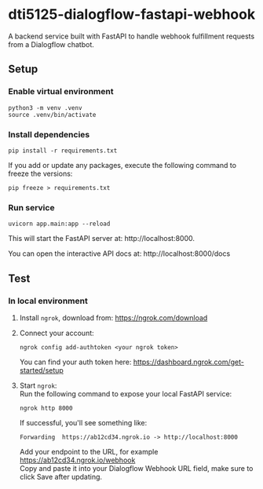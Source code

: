 # dti5125-dialogflow-fastapi-webhook
A backend service built with FastAPI to handle webhook fulfillment requests from a Dialogflow chatbot.


## Setup
### Enable virtual environment
```
python3 -m venv .venv
source .venv/bin/activate
```
### Install dependencies
```
pip install -r requirements.txt
```
If you add or update any packages, execute the following command to freeze the versions:
```
pip freeze > requirements.txt
```
### Run service
```
uvicorn app.main:app --reload
```
This will start the FastAPI server at: http://localhost:8000.

You can open the interactive API docs at: http://localhost:8000/docs

## Test
### In local environment
1. Install `ngrok`, download from: https://ngrok.com/download
2. Connect your account:
    ```
    ngrok config add-authtoken <your ngrok token>
    ```
   You can find your auth token here: https://dashboard.ngrok.com/get-started/setup

3. Start `ngrok`:  
   Run the following command to expose your local FastAPI service:  
    ```
    ngrok http 8000
    ```
    If successful, you'll see something like:
    ```
    Forwarding  https://ab12cd34.ngrok.io -> http://localhost:8000
    ```
    Add your endpoint to the URL, for example https://ab12cd34.ngrok.io/webhook  
   Copy and paste it into your Dialogflow Webhook URL field, make sure to click Save after updating.